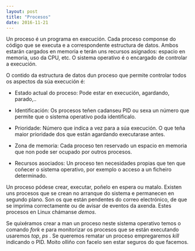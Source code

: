 ```yaml
---
layout: post
title: "Procesos"
date: 2016-11-21
---
```



Un proceso é un programa en execución. Cada proceso componse do código que se executa e a correspondente estructura de datos. Ambos estarán cargados en memoria e terán uns recursos asignados: espacio en memoria, uso da CPU, etc.  O sistema operativo é o encargado de controlar a execución.

O contido da estructura de datos dun proceso que  permite controlar todos os aspectos da súa execución é:


* Estado actual do proceso:  Pode estar en execución, agardando, parado,..


* Identificación:  Os procesos teñen cadanseu PID ou sexa un número que permite que o sistema operativo poda identificalo.


* Prioridade:  Número que indica a vez para a súa execución. O que teña maior prioridade dos que están agardando executarase antes.


* Zona de memoria:  Cada proceso ten reservado un espacio en memoria que non pode ser ocupado por outros procesos.


* Recursos asociados:  Un proceso ten necesidades propias que ten que coñecer o sistema operativo, por exemplo o acceso a un ficheiro  determinado.


Un proceso pódese crear, executar, poñelo en espera ou matalo. Existen uns procesos que se crean no arranque do sistema e permanecen en segundo plano. Son os que están pendentes do correo electrónico, de que se imprima correctamente ou de avisar de eventos da axenda. Estes procesos en Linux chámanse   _demos_.

Se quixéramos crear a man un proceso neste sistema operativo temos o comando   _fork_    e para monitorizar os procesos que se están executando usaremos   _top_, _ps_   . Se queremos rematar un proceso empregaremos   _kill_    indicando o PID. Moito olliño con facelo sen estar seguros do que facemos.
